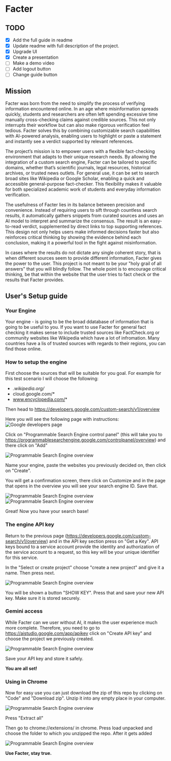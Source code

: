 # Facter

## TODO
- [x] Add the full guide in readme
- [x] Update readme with full description of the project.
- [x] Upgrade UI
- [x] Create a presentation
- [ ] Make a demo video
- [ ] Add logout button
- [ ] Change guide button

## Mission 

Facter was born from the need to simplify the process of verifying information encountered online. In an age where misinformation spreads quickly, students and researchers are often left spending excessive time manually cross-checking claims against credible sources. This not only interrupts their workflow but can also make rigorous verification feel tedious. Facter solves this by combining customizable search capabilities with AI-powered analysis, enabling users to highlight or paste a statement and instantly see a verdict supported by relevant references.

The project’s mission is to empower users with a flexible fact-checking environment that adapts to their unique research needs. By allowing the integration of a custom search engine, Facter can be tailored to specific domains, whether that’s scientific journals, legal resources, historical archives, or trusted news outlets. For general use, it can be set to search broad sites like Wikipedia or Google Scholar, enabling a quick and accessible general-purpose fact-checker. This flexibility makes it valuable for both specialized academic work of students and everyday information verification.

The usefulness of Facter lies in its balance between precision and convenience. Instead of requiring users to sift through countless search results, it automatically gathers snippets from curated sources and uses an AI model to interpret and summarize the consensus. The result is an easy-to-read verdict, supplemented by direct links to top supporting references. This design not only helps users make informed decisions faster but also reinforces critical thinking by showing the evidence behind each conclusion, making it a powerful tool in the fight against misinformation.

In cases where the results do not dictate any single coherent story, that is when different sources seem to provide different information, Facter gives the power to the user. This project is not meant to be your "holy grail of all answers" that you will blindly follow. The whole point is to encourage critical thinking, be that within the website that the user tries to fact check or the results that Facter provides. 

## User's Setup guide
### Your Engine
Your engine - is going to be the broad ddatabase of information that is going to be useful to you. If you want to use Facter for general fact checking it makes sense to include trusted sources like FactCheck.org or community websites like Wikipedia which have a lot of infromation. Many countries have a lis of trusted sources with regards to their regions, you can find those online.

### How to setup the engine
First choose the sources that will be suitable for you goal. For example for this test scenario I will choose the following:
- *.wikipedia.org/*
- cloud.google.com/*
- www.encyclopedia.com/*

Then head to https://developers.google.com/custom-search/v1/overview

Here you will see the following page with instructions:
![Google developers page](assets/image2.png)


Click on "Programmable Search Engine control panel" (this will take you to https://programmablesearchengine.google.com/controlpanel/overview) and there click on "Add"

![Programmable Search Engine overview](assets/image3.png)

Name your engine, paste the websites you previously decided on, then click on "Create". 

You will get a confirmation screen, there click on Customize and in the page that opens in the overview you will see your search engine ID. Save that.

![Programmable Search Engine overview](assets/image4.png)
![Programmable Search Engine overview](assets/image5.png)

Great! Now you have your search base!

### The engine API key

Return to the previous page (https://developers.google.com/custom-search/v1/overview) and in the API key section press on "Get a Key". API keys bound to a service account provide the identity and authorization of the service account to a request, so this key will be your unique identifier for this service. 

In the "Select or create project" choose "create a new project" and give it a name. Then press next. 
 
![Programmable Search Engine overview](assets/image6.png)

You will be shown a button "SHOW KEY". Press that and save your new API key. Make sure it is stored securely.


### Gemini access

While Facter can we user without AI, it makes the user experience much more complete. Therefore, you need to go to https://aistudio.google.com/app/apikey click on "Create API key" and choose the project we previously created. 

![Programmable Search Engine overview](assets/image7.png)

Save your API key and store it safely. 

**You are all set!** 

### Using in Chrome

Now for easy use you can just download the zip of this repo by clicking on "Code" and "Download zip". Unzip it into any empty place in your computer. 

![Programmable Search Engine overview](assets/image8.png)

Press "Extract all" 

Then go to chrome://extensions/ in chrome. Press load unpacked and choose the folder to which you unzipped the repo. After it gets added 

![Programmable Search Engine overview](assets/image9.png)


**Use Facter, stay true.**

